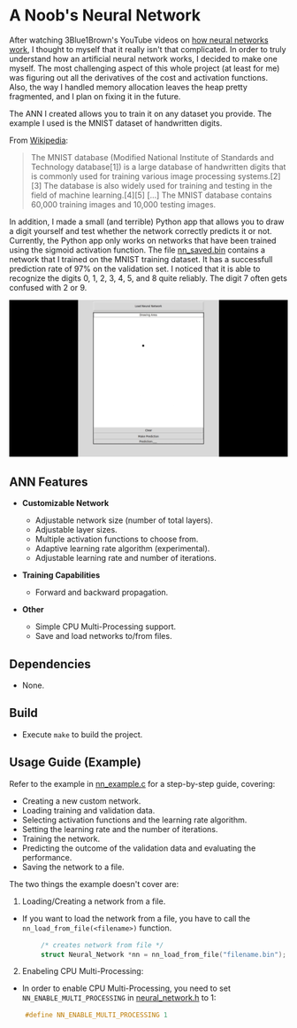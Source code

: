 # A Noob's Neural Network

After watching 3Blue1Brown's YouTube videos on [how neural networks
work](https://www.youtube.com/watch?v=aircAruvnKk&list=PLZHQObOWTQDNU6R1_67000Dx_ZCJB-3pi),
I thought to myself that it really isn't that complicated. In order to truly
understand how an artificial neural network works, I decided to make one myself.
The most challenging aspect of this whole project (at least for me) was figuring
out all the derivatives of the cost and activation functions. Also, the way I
handled memory allocation leaves the heap pretty fragmented, and I plan on fixing it in the future.

The ANN I created allows you to train it on any dataset you
provide. The example I used is the MNIST dataset of handwritten digits.

From [Wikipedia](https://en.wikipedia.org/wiki/MNIST_database):
> The MNIST database (Modified National Institute of Standards and Technology
> database[1]) is a large database of handwritten digits that is commonly used
> for training various image processing systems.[2][3] The database is also
> widely used for training and testing in the field of machine learning.[4][5]
> [...] The MNIST database contains 60,000 training images and 10,000 testing
> images.

In addition, I made a small (and terrible) Python app that allows you to draw a
digit yourself and test whether the network correctly predicts it or not.
Currently, the Python app only works on networks that have been trained using the
sigmoid activation function. The file [nn\_saved.bin](nn_saved.bin) contains a
network that I trained on the MNIST training dataset. It has a successfull prediction rate of 97% on
the validation set. I noticed that it is able to recognize the digits
0, 1, 2, 3, 4, 5, and 8 quite reliably. The digit 7 often gets confused with 2
or 9.

![example](app_example.gif)

## ANN Features 
- **Customizable Network**
  - Adjustable network size (number of total layers).
  - Adjustable layer sizes.
  - Multiple activation functions to choose from.
  - Adaptive learning rate algorithm (experimental).
  - Adjustable learning rate and number of iterations.

- **Training Capabilities**
  - Forward and backward propagation.
- **Other**
  - Simple CPU Multi-Processing support.
  - Save and load networks to/from files.

## Dependencies
- None.

## Build
- Execute ``make`` to build the project.

## Usage Guide (Example)
Refer to the example in [nn\_example.c](nn_example.c) for a step-by-step guide,
covering:
- Creating a new custom network.
- Loading training and validation data.
- Selecting activation functions and the learning rate algorithm.
- Setting the learning rate and the number of iterations.
- Training the network.
- Predicting the outcome of the validation data and evaluating the performance.
- Saving the network to a file.

The two things the example doesn't cover are:
1. Loading/Creating a network from a file.
- If you want to load the network from a file, you have to call the
``nn_load_from_file(<filename>)`` function.
```c
        /* creates network from file */
        struct Neural_Network *nn = nn_load_from_file("filename.bin");
```

2. Enabeling CPU Multi-Processing:
- In order to enable CPU Multi-Processing, you need to set
``NN_ENABLE_MULTI_PROCESSING`` in [neural\_network.h](neural_network.h) to 1:
```c
	#define NN_ENABLE_MULTI_PROCESSING 1
```
